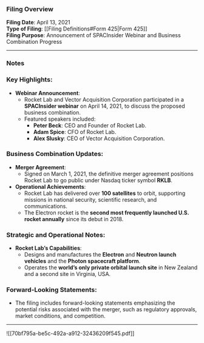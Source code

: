 ### Filing Overview

**Filing Date**: April 13, 2021  
**Type of Filing**: [[Filing Definitions#Form 425|Form 425]]  
**Filing Purpose**: Announcement of SPACInsider Webinar and Business Combination Progress

---
### Notes

### Key Highlights:

- **Webinar Announcement**:
    - Rocket Lab and Vector Acquisition Corporation participated in a **SPACInsider webinar** on April 14, 2021, to discuss the proposed business combination.
    - Featured speakers included:
        - **Peter Beck**: CEO and Founder of Rocket Lab.
        - **Adam Spice**: CFO of Rocket Lab.
        - **Alex Slusky**: CEO of Vector Acquisition Corporation.
### Business Combination Updates:
- **Merger Agreement**:
    - Signed on March 1, 2021, the definitive merger agreement positions Rocket Lab to go public under Nasdaq ticker symbol **RKLB**.
- **Operational Achievements**:
    - Rocket Lab has delivered over **100 satellites** to orbit, supporting missions in national security, scientific research, and communications.
    - The Electron rocket is the **second most frequently launched U.S. rocket annually** since its debut in 2018.
### Strategic and Operational Notes:
- **Rocket Lab’s Capabilities**:
    - Designs and manufactures the **Electron** and **Neutron launch vehicles** and the **Photon spacecraft platform**.
    - Operates the **world’s only private orbital launch site** in New Zealand and a second site in Virginia, USA.
### Forward-Looking Statements:
- The filing includes forward-looking statements emphasizing the potential risks associated with the merger, such as regulatory approvals, market conditions, and competition.

---

![[70bf795a-be5c-492a-a912-32436209f545.pdf]]